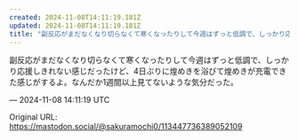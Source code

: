 ```yaml
---
created: 2024-11-08T14:11:19.181Z
updated: 2024-11-08T14:11:19.181Z
title: "副反応がまだなくなり切らなくて寒くなったりして今週はずっと低調で、しっかり応援し[...]"
---
```


<p>副反応がまだなくなり切らなくて寒くなったりして今週はずっと低調で、しっかり応援しきれない感じだったけど、4日ぶりに煌めきを浴びて煌めきが充電できた感じがするよ。なんだか1週間以上見てないような気分だった。</p>

&mdash; 2024-11-08 14:11:19 UTC

Original URL: https://mastodon.social/@sakuramochi0/113447736389052109
